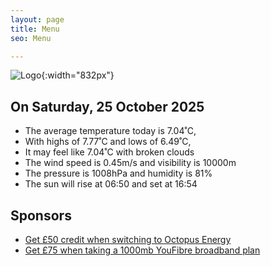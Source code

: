 ```yaml
---
layout: page
title: Menu
seo: Menu

---
```


![Logo](/images/logo.jpg){:width="832px"}

<!-- weather_marker starts -->
## On Saturday, 25 October 2025

- The average temperature today is 7.04˚C,
- With highs of 7.77˚C and lows of 6.49˚C,
- It may feel like 7.04˚C with broken clouds
- The wind speed is 0.45m/s and visibility is 10000m
- The pressure is 1008hPa and humidity is 81%
- The sun will rise at 06:50 and set at 16:54

<!-- weather_marker ends -->

## Sponsors

- [Get £50 credit when switching to Octopus Energy](https://bit.ly/3oD1nnS)
- [Get £75 when taking a 1000mb YouFibre broadband plan](https://aklam.io/91zWhU?)
